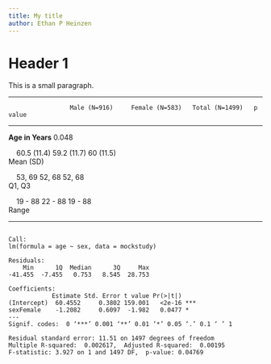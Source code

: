 ```yaml
---
title: My title
author: Ethan P Heinzen
---
```




# Header 1



This is a small paragraph.




---------------------------------------------------------------------------------------
                     Male (N=916)     Female (N=583)   Total (N=1499)   p value        
------------------- ---------------- ---------------- ---------------- ----------------
**Age in Years**                                                                  0.048

&nbsp;&nbsp;&nbsp;  60.5 (11.4)      59.2 (11.7)      60 (11.5)       
Mean (SD)                                                             

&nbsp;&nbsp;&nbsp;  53, 69           52, 68           52, 68          
Q1, Q3                                                                

&nbsp;&nbsp;&nbsp;  19 - 88          22 - 88          19 - 88         
Range                                                                 

---------------------------------------------------------------------------------------



```

Call:
lm(formula = age ~ sex, data = mockstudy)

Residuals:
    Min      1Q  Median      3Q     Max 
-41.455  -7.455   0.753   8.545  28.753 

Coefficients:
            Estimate Std. Error t value Pr(>|t|)    
(Intercept)  60.4552     0.3802 159.001   <2e-16 ***
sexFemale    -1.2082     0.6097  -1.982   0.0477 *  
---
Signif. codes:  0 ‘***’ 0.001 ‘**’ 0.01 ‘*’ 0.05 ‘.’ 0.1 ‘ ’ 1

Residual standard error: 11.51 on 1497 degrees of freedom
Multiple R-squared:  0.002617,	Adjusted R-squared:  0.00195 
F-statistic: 3.927 on 1 and 1497 DF,  p-value: 0.04769


```



